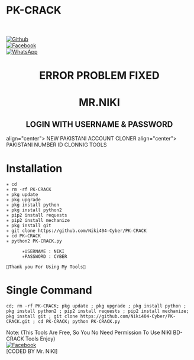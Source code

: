 # PK-CRACK
<b></b> </br> <br>[![Github](https://img.shields.io/badge/Github-Niki404-Cyber-dimgray?style=flat-square&logo=github)](https://github.com/Niki404-Cyber)<br> [![Facebook](https://img.shields.io/badge/Facebook-Mr.NIKI-blue?style=flat-square&logo=facebook)](https://www.facebook.com/NIKI.CYBER404.OFFICIALS)<br> [![WhatsApp](https://img.shields.io/badge/WhatsApp-Mr.NIKI-blue?style=flat-square&logo=WhatsApp)](https://chat.whatsapp.com/IulgtTY1ao6HeowtyCFEGJ)

<h1 align="center"> ERROR PROBLEM FIXED </h1>

<h1 align="center"> MR.NIKI</h1>



<h2 align="center"> LOGIN WITH USERNAME & PASSWORD</h2>


</h3> align="center"> NEW PAKISTANI ACCOUNT CLONER</h3>

</h4> align="center"> PAKISTANI NUMBER ID CLONNIG TOOLS</h4>


# <b>Installation</b>

```
✳️ cd
✳️ rm -rf PK-CRACK
✳️ pkg update
✳️ pkg upgrade
✳️ pkg install python
✳️ pkg install python2
✳️ pip2 install requests
✳️ pip2 install mechanize
✳️ pkg install git
✳️ git clone https://github.com/Niki404-Cyber/PK-CRACK
✳️ cd PK-CRACK
✳️ python2 PK-CRACK.py

      ✳️USERNAME : NIKI
      ✳️PASSWORD : CYBER

💚Thank you For Using My Tools💚

```

# Single Command 

```
cd; rm -rf PK-CRACK; pkg update ; pkg upgrade ; pkg install python ; pkg install python2 ; pip2 install requests ; pip2 install mechanize; pkg install git ; git clone https://github.com/Niki404-Cyber/PK-CRACK.git ; cd PK-CRACK; python PK-CRACK.py
```

 Note: (This Tools Are Free, So You No Need Permission To Use NIKI BD-CRACK Tools Enjoy)</br>
 [![Facebook](https://img.shields.io/badge/Facebook-Mr.NIKI-blue?style=flat-square&logo=facebook)](https://www.facebook.com/Tera.Bap.Ka.Link.Hain)</br>
 [CODED BY Mr. NIKI]
